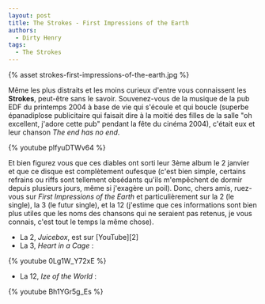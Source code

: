 ```yaml
---
layout: post
title: The Strokes - First Impressions of the Earth
authors:
  - Dirty Henry
tags:
  - The Strokes
---
```


{% asset strokes-first-impressions-of-the-earth.jpg %}

Même les plus distraits et les moins curieux d'entre vous connaissent les
**Strokes**, peut-être sans le savoir. Souvenez-vous de la musique de la pub EDF
du printemps 2004 à base de vie qui s'écoule et qui boucle (superbe épanadiplose
publicitaire qui faisait dire à la moitié des filles de la salle "oh excellent,
j'adore cette pub" pendant la fête du cinéma 2004), c'était eux et leur chanson
_The end has no end_.

{% youtube pIfyuDTWv64 %}

Et bien figurez vous que ces diables ont sorti leur 3ème album le 2 janvier et
que ce disque est complètement oufesque (c'est bien simple, certains refrains ou
riffs sont tellement obsédants qu'ils m'empêchent de dormir depuis plusieurs
jours, même si j'exagère un poil). Donc, chers amis, ruez-vous sur _First
Impressions of the Earth_ et particulièrement sur la 2 (le single), la 3 (le
futur single), et la 12 (j'estime que ces informations sont bien plus utiles que
les noms des chansons qui ne seraient pas retenus, je vous connais, c'est tout
le temps la même chose).

- La 2, _Juicebox_, est sur [YouTube][2]
- La 3, *Heart in a Cage* :

{% youtube 0Lg1W_Y72xE %}

- La 12, *Ize of the World* :

{% youtube Bh1YGr5g_Es %}

[1]: https://www.youtube.com/watch?v=SPVso-oeOiQ
